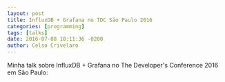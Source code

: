 ```yaml
---
layout: post
title: InfluxDB + Grafana no TDC São Paulo 2016
categories: [programming]
tags: [talks]
date: 2016-07-08 18:11:36 -0200
author: Celso Crivelaro
---
```


Minha talk sobre InfluxDB + Grafana no The Developer's Conference 2016 em São Paulo:

<script async class="speakerdeck-embed" data-id="af36479b1e9e4656bb7f74d1c9997101" data-ratio="1.77777777777778" src="//speakerdeck.com/assets/embed.js"></script>
